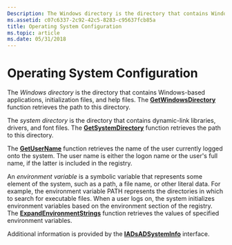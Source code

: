 ```yaml
---
Description: The Windows directory is the directory that contains Windows-based applications, initialization files, and help files. The GetWindowsDirectory function retrieves the path to this directory.
ms.assetid: c07c6337-2c92-42c5-8283-c95637fcb85a
title: Operating System Configuration
ms.topic: article
ms.date: 05/31/2018
---
```


# Operating System Configuration

The *Windows directory* is the directory that contains Windows-based applications, initialization files, and help files. The [**GetWindowsDirectory**](https://msdn.microsoft.com/en-us/library/ms724454(v=VS.85).aspx) function retrieves the path to this directory.

The *system directory* is the directory that contains dynamic-link libraries, drivers, and font files. The [**GetSystemDirectory**](https://msdn.microsoft.com/en-us/library/ms724373(v=VS.85).aspx) function retrieves the path to this directory.

The [**GetUserName**](/windows/desktop/api/Winbase/nf-winbase-getusernamea) function retrieves the name of the user currently logged onto the system. The user name is either the logon name or the user's full name, if the latter is included in the registry.

An *environment variable* is a symbolic variable that represents some element of the system, such as a path, a file name, or other literal data. For example, the environment variable PATH represents the directories in which to search for executable files. When a user logs on, the system initializes environment variables based on the environment section of the registry. The [**ExpandEnvironmentStrings**](https://msdn.microsoft.com/en-us/library/ms724265(v=VS.85).aspx) function retrieves the values of specified environment variables.

Additional information is provided by the [**IADsADSystemInfo**](https://docs.microsoft.com/windows/desktop/api/iads/nn-iads-iadsadsysteminfo) interface.

 

 



